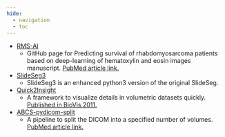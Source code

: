 ```yaml
---
hide:
  - navigation
  - toc
---
```



* [RMS-AI](https://github.com/abcsFrederick/RMS_AI)
    - GitHub page for Predicting survival of rhabdomyosarcoma patients based on deep-learning of hematoxylin and eosin images manuscript. [PubMed article link.](https://pubmed.ncbi.nlm.nih.gov/36346688/)
* [SlideSeg3](https://github.com/abcsFrederick/SlideSeg3)
    - SlideSeg3 is an enhanced python3 version of the original SlideSeg.
* [Quick2Insight](https://github.com/abcsFrederick/Quick2Insight)
    - A framework to visualize details in volumetric datasets quickly. [Published in BioVis 2011.](https://ieeexplore.ieee.org/document/6094041)
* [ABCS-pydicom-split](https://github.com/abcsFrederick/ABCS-pydicom-split)
    - A pipeline to split the DICOM into a specified number of volumes. [PubMed article link.](https://pubmed.ncbi.nlm.nih.gov/33681459/)